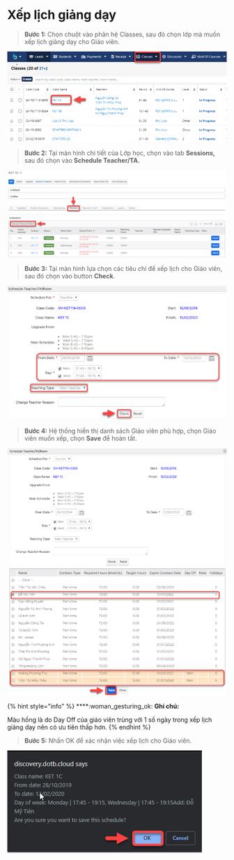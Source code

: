 # Xếp lịch giảng dạy

> **Bước 1:** Chọn chuột vào phân hệ Classes, sau đó chọn lớp mà muốn xếp lịch giảng dạy cho Giáo viên.

![](../../.gitbook/assets/XepLichDay1.png)

> **Bước 2:**&#x20;
> Tại màn hình chi tiết của Lớp học, chọn vào tab **Sessions,** sau đó chọn vào **Schedule Teacher/TA.**

![](../../.gitbook/assets/Xeplichday2.png)

> **Bước 3:**&#x20;
> Tại màn hình lựa chọn các tiêu chí để xếp lịch cho Giáo viên, sau đó chọn vào button **Check**.

![](../../.gitbook/assets/Xeplichday3.png)

> **Bước 4:**
> Hệ thống hiển thị danh sách Giáo viên phù hợp, chọn Giáo viên muốn xếp, chọn **Save** để hoàn tất.

![](../../.gitbook/assets/Xeplichday4.png)

{% hint style="info" %}
****:woman\_gesturing\_ok: **Ghi chú:**

Màu hồng là do Day Off của giáo viên trùng với 1 số ngày trong xếp lịch giảng dạy nên có ưu tiên thấp hơn.
{% endhint %}

> **Bước 5:** Nhấn OK để xác nhận việc xếp lịch cho Giáo viên.

![](../../.gitbook/assets/Xeplichday5.png)
